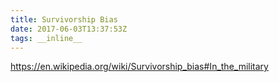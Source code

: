 ```yaml
---
title: Survivorship Bias
date: 2017-06-03T13:37:53Z
tags: __inline__
---
```


https://en.wikipedia.org/wiki/Survivorship_bias#In_the_military
